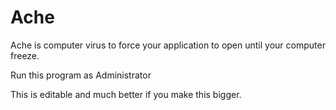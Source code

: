 # Ache
Ache is computer virus to force your application to open until your computer freeze.

Run this program as Administrator

This is editable and much better if you make this bigger.
